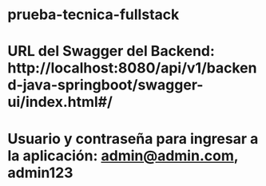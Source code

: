 # prueba-tecnica-fullstack

# URL del Swagger del Backend: http://localhost:8080/api/v1/backend-java-springboot/swagger-ui/index.html#/
# Usuario y contraseña para ingresar a la aplicación: admin@admin.com, admin123
